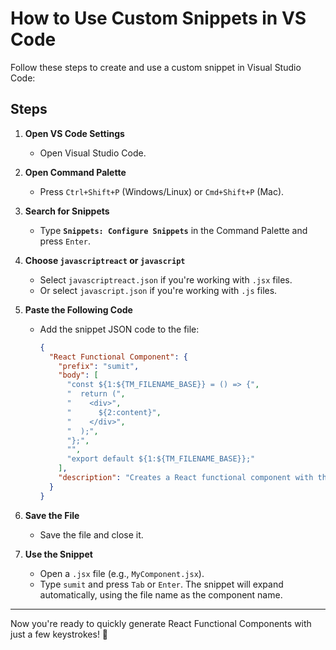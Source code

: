 # How to Use Custom Snippets in VS Code

Follow these steps to create and use a custom snippet in Visual Studio Code:

## Steps

1. **Open VS Code Settings**
   - Open Visual Studio Code.

2. **Open Command Palette**
   - Press `Ctrl+Shift+P` (Windows/Linux) or `Cmd+Shift+P` (Mac).

3. **Search for Snippets**
   - Type **`Snippets: Configure Snippets`** in the Command Palette and press `Enter`.

4. **Choose `javascriptreact` or `javascript`**
   - Select `javascriptreact.json` if you're working with `.jsx` files.
   - Or select `javascript.json` if you're working with `.js` files.

5. **Paste the Following Code**
   - Add the snippet JSON code to the file:
     ```json
     {
       "React Functional Component": {
         "prefix": "sumit",
         "body": [
           "const ${1:${TM_FILENAME_BASE}} = () => {",
           "  return (",
           "    <div>",
           "      ${2:content}",
           "    </div>",
           "  );",
           "};",
           "",
           "export default ${1:${TM_FILENAME_BASE}};"
         ],
         "description": "Creates a React functional component with the file name as the component name"
       }
     }
     ```

6. **Save the File**
   - Save the file and close it.

7. **Use the Snippet**
   - Open a `.jsx` file (e.g., `MyComponent.jsx`).
   - Type `sumit` and press `Tab` or `Enter`. The snippet will expand automatically, using the file name as the component name.

---

Now you're ready to quickly generate React Functional Components with just a few keystrokes! 🎉
